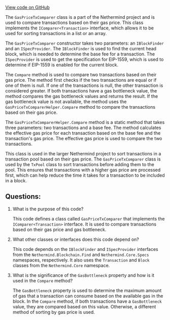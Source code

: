 [View code on GitHub](https://github.com/NethermindEth/nethermind/src/Nethermind/Nethermind.Consensus/Comparers/GasPriceTxComparer.cs)

The `GasPriceTxComparer` class is a part of the Nethermind project and is used to compare transactions based on their gas price. This class implements the `IComparer<Transaction>` interface, which allows it to be used for sorting transactions in a list or an array.

The `GasPriceTxComparer` constructor takes two parameters: an `IBlockFinder` and an `ISpecProvider`. The `IBlockFinder` is used to find the current head block, which is needed to determine the base fee for a transaction. The `ISpecProvider` is used to get the specification for EIP-1559, which is used to determine if EIP-1559 is enabled for the current block.

The `Compare` method is used to compare two transactions based on their gas price. The method first checks if the two transactions are equal or if one of them is null. If one of the transactions is null, the other transaction is considered greater. If both transactions have a gas bottleneck value, the method compares the gas bottleneck values and returns the result. If the gas bottleneck value is not available, the method uses the `GasPriceTxComparerHelper.Compare` method to compare the transactions based on their gas price.

The `GasPriceTxComparerHelper.Compare` method is a static method that takes three parameters: two transactions and a base fee. The method calculates the effective gas price for each transaction based on the base fee and the transaction's gas price. The effective gas price is used to compare the two transactions.

This class is used in the larger Nethermind project to sort transactions in a transaction pool based on their gas price. The `GasPriceTxComparer` class is used by the `TxPool` class to sort transactions before adding them to the pool. This ensures that transactions with a higher gas price are processed first, which can help reduce the time it takes for a transaction to be included in a block.
## Questions: 
 1. What is the purpose of this code?
    
    This code defines a class called `GasPriceTxComparer` that implements the `IComparer<Transaction>` interface. It is used to compare transactions based on their gas price and gas bottleneck.

2. What other classes or interfaces does this code depend on?
    
    This code depends on the `IBlockFinder` and `ISpecProvider` interfaces from the `Nethermind.Blockchain.Find` and `Nethermind.Core.Specs` namespaces, respectively. It also uses the `Transaction` and `Block` classes from the `Nethermind.Core` namespace.

3. What is the significance of the `GasBottleneck` property and how is it used in the `Compare` method?
    
    The `GasBottleneck` property is used to determine the maximum amount of gas that a transaction can consume based on the available gas in the block. In the `Compare` method, if both transactions have a `GasBottleneck` value, they are compared based on this value. Otherwise, a different method of sorting by gas price is used.